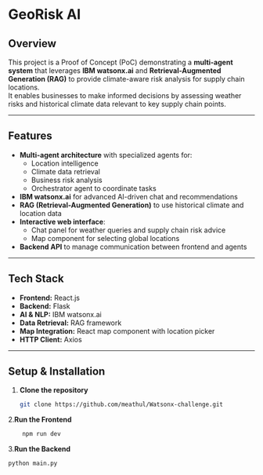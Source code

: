 # GeoRisk AI

## Overview

This project is a Proof of Concept (PoC) demonstrating a **multi-agent system** that leverages **IBM watsonx.ai** and **Retrieval-Augmented Generation (RAG)** to provide climate-aware risk analysis for supply chain locations.  
It enables businesses to make informed decisions by assessing weather risks and historical climate data relevant to key supply chain points.

---

## Features

- **Multi-agent architecture** with specialized agents for:
  - Location intelligence  
  - Climate data retrieval  
  - Business risk analysis  
  - Orchestrator agent to coordinate tasks  
- **IBM watsonx.ai** for advanced AI-driven chat and recommendations  
- **RAG (Retrieval-Augmented Generation)** to use historical climate and location data  
- **Interactive web interface**:
  - Chat panel for weather queries and supply chain risk advice  
  - Map component for selecting global locations  
- **Backend API** to manage communication between frontend and agents  

---

## Tech Stack

- **Frontend:** React.js  
- **Backend:** Flask  
- **AI & NLP:** IBM watsonx.ai  
- **Data Retrieval:** RAG framework  
- **Map Integration:** React map component with location picker  
- **HTTP Client:** Axios  

---

## Setup & Installation

1. **Clone the repository**
   ```bash
   git clone https://github.com/meathul/Watsonx-challenge.git
2.**Run the Frontend**
```bash
    npm run dev
```
3.**Run the Backend**
```bash
python main.py
```

